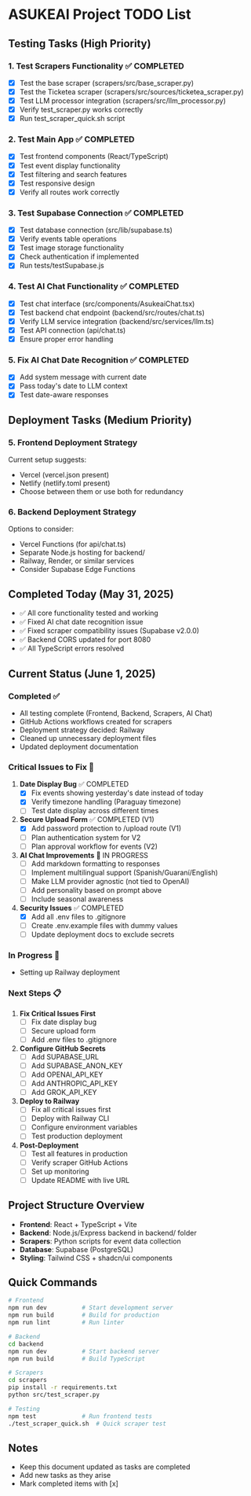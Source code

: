 # ASUKEAI Project TODO List

## Testing Tasks (High Priority)

### 1. Test Scrapers Functionality ✅ COMPLETED
- [x] Test the base scraper (scrapers/src/base_scraper.py)
- [x] Test the Ticketea scraper (scrapers/src/sources/ticketea_scraper.py)
- [x] Test LLM processor integration (scrapers/src/llm_processor.py)
- [x] Verify test_scraper.py works correctly
- [x] Run test_scraper_quick.sh script

### 2. Test Main App ✅ COMPLETED
- [x] Test frontend components (React/TypeScript)
- [x] Test event display functionality
- [x] Test filtering and search features
- [x] Test responsive design
- [x] Verify all routes work correctly

### 3. Test Supabase Connection ✅ COMPLETED
- [x] Test database connection (src/lib/supabase.ts)
- [x] Verify events table operations
- [x] Test image storage functionality
- [x] Check authentication if implemented
- [x] Run tests/testSupabase.js

### 4. Test AI Chat Functionality ✅ COMPLETED
- [x] Test chat interface (src/components/AsukeaiChat.tsx)
- [x] Test backend chat endpoint (backend/src/routes/chat.ts)
- [x] Verify LLM service integration (backend/src/services/llm.ts)
- [x] Test API connection (api/chat.ts)
- [x] Ensure proper error handling

### 5. Fix AI Chat Date Recognition ✅ COMPLETED
- [x] Add system message with current date
- [x] Pass today's date to LLM context
- [x] Test date-aware responses

## Deployment Tasks (Medium Priority)

### 5. Frontend Deployment Strategy
Current setup suggests:
- Vercel (vercel.json present)
- Netlify (netlify.toml present)
- Choose between them or use both for redundancy

### 6. Backend Deployment Strategy
Options to consider:
- Vercel Functions (for api/chat.ts)
- Separate Node.js hosting for backend/
- Railway, Render, or similar services
- Consider Supabase Edge Functions

## Completed Today (May 31, 2025)
- ✅ All core functionality tested and working
- ✅ Fixed AI chat date recognition issue
- ✅ Fixed scraper compatibility issues (Supabase v2.0.0)
- ✅ Backend CORS updated for port 8080
- ✅ All TypeScript errors resolved

## Current Status (June 1, 2025)

### Completed ✅
- All testing complete (Frontend, Backend, Scrapers, AI Chat)
- GitHub Actions workflows created for scrapers
- Deployment strategy decided: Railway
- Cleaned up unnecessary deployment files
- Updated deployment documentation

### Critical Issues to Fix 🚨

1. **Date Display Bug** ✅ COMPLETED
   - [x] Fix events showing yesterday's date instead of today
   - [x] Verify timezone handling (Paraguay timezone)
   - [ ] Test date display across different times

2. **Secure Upload Form** ✅ COMPLETED (V1)
   - [x] Add password protection to /upload route (V1)
   - [ ] Plan authentication system for V2
   - [ ] Plan approval workflow for events (V2)

3. **AI Chat Improvements** 🔄 IN PROGRESS
   - [ ] Add markdown formatting to responses
   - [ ] Implement multilingual support (Spanish/Guaraní/English)
   - [ ] Make LLM provider agnostic (not tied to OpenAI)
   - [ ] Add personality based on prompt above
   - [ ] Include seasonal awareness

4. **Security Issues** ✅ COMPLETED
   - [x] Add all .env files to .gitignore
   - [ ] Create .env.example files with dummy values
   - [ ] Update deployment docs to exclude secrets

### In Progress 🔄
- Setting up Railway deployment

### Next Steps 📋

1. **Fix Critical Issues First**
   - [ ] Fix date display bug
   - [ ] Secure upload form
   - [ ] Add .env files to .gitignore

2. **Configure GitHub Secrets**
   - [ ] Add SUPABASE_URL
   - [ ] Add SUPABASE_ANON_KEY
   - [ ] Add OPENAI_API_KEY
   - [ ] Add ANTHROPIC_API_KEY
   - [ ] Add GROK_API_KEY

3. **Deploy to Railway**
   - [ ] Fix all critical issues first
   - [ ] Deploy with Railway CLI
   - [ ] Configure environment variables
   - [ ] Test production deployment

4. **Post-Deployment**
   - [ ] Test all features in production
   - [ ] Verify scraper GitHub Actions
   - [ ] Set up monitoring
   - [ ] Update README with live URL

## Project Structure Overview
- **Frontend**: React + TypeScript + Vite
- **Backend**: Node.js/Express backend in backend/ folder
- **Scrapers**: Python scripts for event data collection
- **Database**: Supabase (PostgreSQL)
- **Styling**: Tailwind CSS + shadcn/ui components

## Quick Commands
```bash
# Frontend
npm run dev          # Start development server
npm run build        # Build for production
npm run lint         # Run linter

# Backend
cd backend
npm run dev          # Start backend server
npm run build        # Build TypeScript

# Scrapers
cd scrapers
pip install -r requirements.txt
python src/test_scraper.py

# Testing
npm test             # Run frontend tests
./test_scraper_quick.sh  # Quick scraper test
```

## Notes
- Keep this document updated as tasks are completed
- Add new tasks as they arise
- Mark completed items with [x]